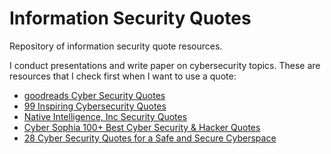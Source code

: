 # Information Security Quotes
Repository of information security quote resources.

I conduct presentations and write paper on cybersecurity topics. These are resources that I check first when I want to use a quote:

* [goodreads Cyber Security Quotes](https://www.goodreads.com/quotes/tag/cyber-security)
* [99 Inspiring Cybersecurity Quotes](https://pinngle.me/blog/99-inspiring-cybersecurity-quotes/)
* [Native Intelligence, Inc Security Quotes](https://www.nativeintelligence.com/resources/security-quotes/)
* [Cyber Sophia 100+ Best Cyber Security & Hacker Quotes](https://cybersophia.net/quotes/)
* [28 Cyber Security Quotes for a Safe and Secure Cyberspace](https://www.enkiquotes.com/cyber-security-quotes.html)
